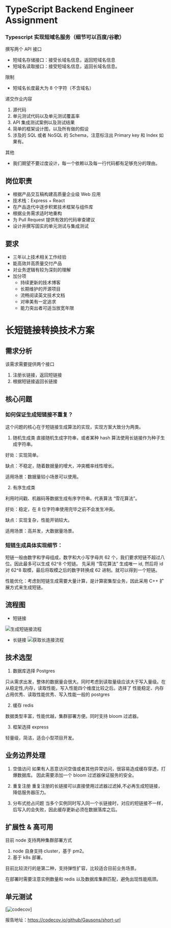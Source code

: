 # TypeScript Backend Engineer Assignment

### Typescript 实现短域名服务（细节可以百度/谷歌）

撰写两个 API 接口

- 短域名存储接口：接受长域名信息，返回短域名信息
- 短域名读取接口：接受短域名信息，返回长域名信息。

限制

- 短域名长度最大为 8 个字符（不含域名）

递交作业内容

1. 源代码
2. 单元测试代码以及单元测试覆盖率
3. API 集成测试案例以及测试结果
4. 简单的框架设计图，以及所有做的假设
5. 涉及的 SQL 或者 NoSQL 的 Schema，注意标注出 Primary key 和 Index 如果有。

其他

- 我们期望不要过度设计，每一个依赖以及每一行代码都有足够充分的理由。

## 岗位职责

- 根据产品交互稿构建高质量企业级 Web 应用
- 技术栈：Express + React
- 在产品迭代中逐步积累技术框架与组件库
- 根据业务需求适时地重构
- 为 Pull Request 提供有效的代码审查建议
- 设计并撰写固实的单元测试与集成测试

## 要求

- 三年以上技术相关工作经验
- 能高效并高质量交付产品
- 对业务逻辑有较为深刻的理解
- 加分项
  - 持续更新的技术博客
  - 长期维护的开源项目
  - 流畅阅读英文技术文档
  - 对审美有一定追求
  - 能力突出者可适当放宽年限

# 长短链接转换技术方案

## 需求分析
该需求需要提供两个接口
1. 注册长链接，返回短链接
2. 根据短链接返回长链接

## 核心问题

### 如何保证生成短链接不重复？
这个问题的核心在于短链接生成算法的实现，实现方案大致分为两类。

1. 随机生成类
直接随机生成字符串，或者某种 hash 算法使用长链接作为种子生成字符串。

好处：实现简单。

缺点：不稳定，随着数据量的增大，冲突概率线性增长。

适用场景：数据量较小场景可以使用。

2. 有序生成类

利用时间戳、机器码等数据生成有序字符串。代表算法 “雪花算法”。

好处：稳定，在 8 位字符串使用完毕之前不会发生冲突。

缺点：实现复杂，性能开销较大。

适用场景：高并发，大数据量场景。

### 短链生成具体实现细节：

短链一般由数字和字母组成，数字和大小写字母共 62 个，我们要求短链不超过八位。因此最多可以生成 62^8 个短链。
先采用 “雪花算法” 生成唯一 id, 然后将 id 对 62^8 取模，最后将取模之后的数字转换成 62 进制。就可以得到一个短链。

性能优化：考虑到短链生成需要大量计算，是计算密集型业务，因此采用 C++ 扩展方式来生成短链。

## 流程图
- 短链接

![生成短链接流程](https://s2.loli.net/2023/02/02/nrMWvhwo7C4k63b.jpg)

- 长链接
![获取长连接流程](https://s2.loli.net/2023/02/02/EPDMqwRyxgK7ZVl.jpg)

## 技术选型
1. 数据库选择 Postgres

只从需求出发，整体的数据量会很大。同时考虑到读取量级应该大于写入量级。在从稳定性,内存，读取性能，写入性能四个维度比较之后。选择了 性能稳定、内存占用优秀、读取性能优秀、写入性能一般的 postgres

2. 缓存 redis

数据类型丰富，性能优越，集群部署方便。同时支持 bloom 过滤器。

3. 框架选择 express

轻量级，简洁，适合小型项目开发。

## 业务边界处理
1. 空值访问
如果有人恶意访问空值或者其他异常访问，很容易造成缓存穿透，打爆数据库。
因此需要添加一个 bloom 过滤器保证服务的安全。

2. 重复注册
重复注册的长链接可以直接使用过滤器过滤掉,不必再生成短链接，降低服务器压力。

2. 分布式抢占问题
当多个实例同时写入同一个长链接时，对应的短链接不一样，后写入的会失败，因此缓存更新必须在数据落库之后。

## 扩展性 & 高可用
目前 node 支持两种集群部署方式
1. node 自身支持 cluster，基于 pm2。
2. 基于 k8s 部署。

目前比较流行的是第二种，支持弹性扩容，比较适合目前业务场景。

在部署时需要注意实例数量和 redis 以及数据库集群匹配，避免出现性能瓶颈。

## 单元测试

[![codecov](https://codecov.io/github/Gausons/short-url/branch/master/graph/badge.svg?token=7TL9OF9X7Z)]

报告地址：https://codecov.io/github/Gausons/short-url